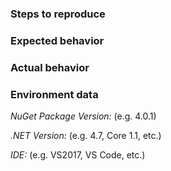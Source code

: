 ### Steps to reproduce

### Expected  behavior

### Actual behavior

### Environment data

*NuGet Package Version:* (e.g. 4.0.1)

*.NET Version:* (e.g. 4.7, Core 1.1, etc.)

*IDE:* (e.g. VS2017, VS Code, etc.)
